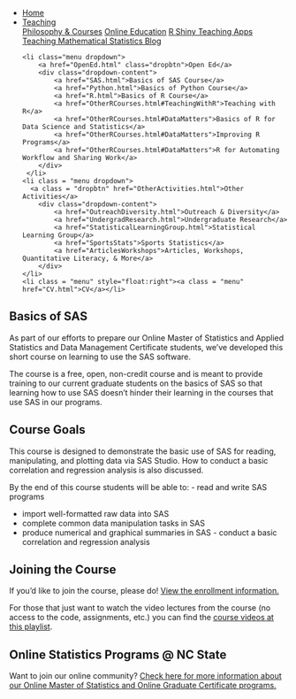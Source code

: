 
<head>
  <link rel="stylesheet" href="../css/styles.css">
</head>

<ul class = "menu">
    <li class = "menu"><a class = "menu" href="../index.html">Home</a></li>
    <li class="menu dropdown">
        <a href="Teaching.html" class="dropbtn">Teaching</a>
        <div class="dropdown-content">
            <a href="PhilosophyCourses.html">Philosophy & Courses</a>
            <a href="Online.html">Online Education</a>
            <a href="ShinyApps.html">R Shiny Teaching Apps</a>
            <a href="MathStat.html">Teaching Mathematical Statistics Blog</a>
        </div>
     </li>
    
    <li class="menu dropdown">
        <a href="OpenEd.html" class="dropbtn">Open Ed</a>
        <div class="dropdown-content">
            <a href="SAS.html">Basics of SAS Course</a>
            <a href="Python.html">Basics of Python Course</a>
            <a href="R.html">Basics of R Course</a>
            <a href="OtherRCourses.html#TeachingWithR">Teaching with R</a>
            <a href="OtherRCourses.html#DataMatters">Basics of R for Data Science and Statistics</a>
            <a href="OtherRCourses.html#DataMatters">Improving R Programs</a>
            <a href="OtherRCourses.html#DataMatters">R for Automating Workflow and Sharing Work</a>
        </div>
     </li>
    <li class = "menu dropdown">
      <a class = "dropbtn" href="OtherActivities.html">Other Activities</a>
        <div class="dropdown-content">
            <a href="OutreachDiversity.html">Outreach & Diversity</a>
            <a href="UndergradResearch.html">Undergraduate Research</a>
            <a href="StatisticalLearningGroup.html">Statistical Learning Group</a>
            <a href="SportsStats">Sports Statistics</a>
            <a href="ArticlesWorkshops">Articles, Workshops, Quantitative Literacy, & More</a>
        </div>
    </li>
    <li class = "menu" style="float:right"><a class = "menu" href="CV.html">CV</a></li>
</ul>

<br style = "display: block; content: ''; margin-top: 10; ">


## Basics of SAS

As part of our efforts to prepare our Online Master of Statistics and
Applied Statistics and Data Management Certificate students, we’ve
developed this short course on learning to use the SAS software.

The course is a free, open, non-credit course and is meant to provide
training to our current graduate students on the basics of SAS so that
learning how to use SAS doesn’t hinder their learning in the courses
that use SAS in our programs.

## Course Goals

This course is designed to demonstrate the basic use of SAS for reading,
manipulating, and plotting data via SAS Studio. How to conduct a basic
correlation and regression analysis is also discussed.

By the end of this course students will be able to: - read and write SAS
programs  
- import well-formatted raw data into SAS  
- complete common data manipulation tasks in SAS  
- produce numerical and graphical summaries in SAS - conduct a basic
correlation and regression analysis

## Joining the Course

If you’d like to join the course, please do!
<a href = "https://docs.google.com/document/d/13M5UFpKpPUY3jyQKSrwg9rsctE7BeegXRY5fqLTkNCM/edit?usp=sharing" target = "_blank">View
the enrollment information.</a>

For those that just want to watch the video lectures from the course (no
access to the code, assignments, etc.) you can find the
<a href = "https://bit.ly/SAS-playlist" target = "_blank">course videos
at this playlist</a>.

## Online Statistics Programs @ NC State

Want to join our online community?
<a href = "https://statistics.sciences.ncsu.edu/graduate/online-programs/" target ="_blank">Check
here for more information about our Online Master of Statistics and
Online Graduate Certificate programs.</a>
